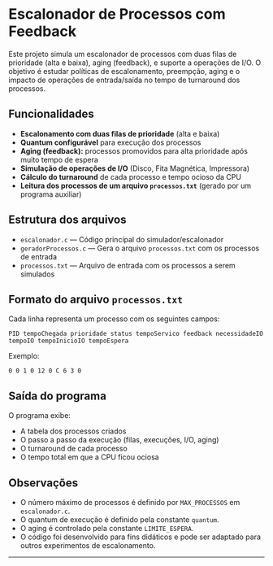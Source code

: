 # Escalonador de Processos com Feedback

Este projeto simula um escalonador de processos com duas filas de prioridade (alta e baixa), aging (feedback), e suporte a operações de I/O. O objetivo é estudar políticas de escalonamento, preempção, aging e o impacto de operações de entrada/saída no tempo de turnaround dos processos.

## Funcionalidades

- **Escalonamento com duas filas de prioridade** (alta e baixa)
- **Quantum configurável** para execução dos processos
- **Aging (feedback):** processos promovidos para alta prioridade após muito tempo de espera
- **Simulação de operações de I/O** (Disco, Fita Magnética, Impressora)
- **Cálculo do turnaround** de cada processo e tempo ocioso da CPU
- **Leitura dos processos de um arquivo `processos.txt`** (gerado por um programa auxiliar)

## Estrutura dos arquivos

- `escalonador.c` — Código principal do simulador/escalonador
- `geradorProcessos.c` — Gera o arquivo `processos.txt` com os processos de entrada
- `processos.txt` — Arquivo de entrada com os processos a serem simulados

## Formato do arquivo `processos.txt`

Cada linha representa um processo com os seguintes campos:
```
PID tempoChegada prioridade status tempoServico feedback necessidadeIO tempoIO tempoInicioIO tempoEspera
```
Exemplo:
```
0 0 1 0 12 0 C 6 3 0
```

## Saída do programa

O programa exibe:
- A tabela dos processos criados
- O passo a passo da execução (filas, execuções, I/O, aging)
- O turnaround de cada processo
- O tempo total em que a CPU ficou ociosa

## Observações

- O número máximo de processos é definido por `MAX_PROCESSOS` em `escalonador.c`.
- O quantum de execução é definido pela constante `quantum`.
- O aging é controlado pela constante `LIMITE_ESPERA`.
- O código foi desenvolvido para fins didáticos e pode ser adaptado para outros experimentos de escalonamento.

---
